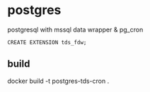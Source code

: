 # postgres

postgresql with mssql data wrapper & pg_cron

    CREATE EXTENSION tds_fdw;



## build

docker build -t postgres-tds-cron .
